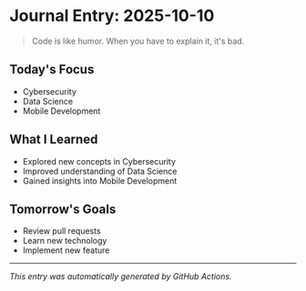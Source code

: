 # Journal Entry: 2025-10-10

> Code is like humor. When you have to explain it, it's bad.

## Today's Focus
- Cybersecurity
- Data Science
- Mobile Development

## What I Learned
- Explored new concepts in Cybersecurity
- Improved understanding of Data Science
- Gained insights into Mobile Development

## Tomorrow's Goals
- Review pull requests
- Learn new technology
- Implement new feature

---
*This entry was automatically generated by GitHub Actions.*